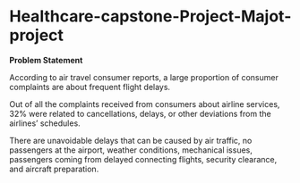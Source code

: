 # Healthcare-capstone-Project-Majot-project
**Problem Statement**

According to air travel consumer reports, a large proportion of consumer complaints are about frequent flight delays.

Out of all the complaints received from consumers about airline services, 32% were related to cancellations, delays, or other deviations from the airlines’ schedules.

There are unavoidable delays that can be caused by air traffic, no passengers at the airport, weather conditions, mechanical issues, passengers coming from delayed connecting flights, security clearance, and aircraft preparation.
